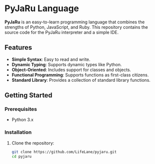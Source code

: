 # PyJaRu Language

**PyJaRu** is an easy-to-learn programming language that combines the strengths of Python, JavaScript, and Ruby. This repository contains the source code for the PyJaRu interpreter and a simple IDE.

## Features

- **Simple Syntax**: Easy to read and write.
- **Dynamic Typing**: Supports dynamic types like Python.
- **Object-Oriented**: Includes support for classes and objects.
- **Functional Programming**: Supports functions as first-class citizens.
- **Standard Library**: Provides a collection of standard library functions.

## Getting Started

### Prerequisites

- Python 3.x

### Installation

1. Clone the repository:
   ```bash
   git clone https://github.com/LifeLane/pyjaru.git
   cd pyjaru
